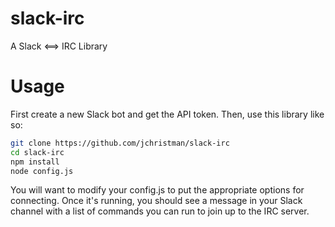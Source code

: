 slack-irc
=========
A Slack &lt;==> IRC Library

Usage
=====
First create a new Slack bot and get the API token. Then, use this library like so:

```bash
git clone https://github.com/jchristman/slack-irc
cd slack-irc
npm install
node config.js
```

You will want to modify your config.js to put the appropriate options for connecting. Once it's running, you should see a message in your Slack channel with a list of commands you can run to join up to the IRC server.
